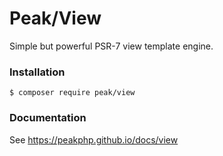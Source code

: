 # Peak/View

Simple but powerful PSR-7 view template engine.

### Installation

```
$ composer require peak/view
```

### Documentation

See https://peakphp.github.io/docs/view